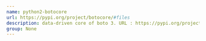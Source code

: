 ```yaml
---
name: python2-botocore
url: https://pypi.org/project/botocore/#files
description: data-driven core of boto 3. URL : https://pypi.org/project/botocore/#files Groups : None
group: None
---
```

